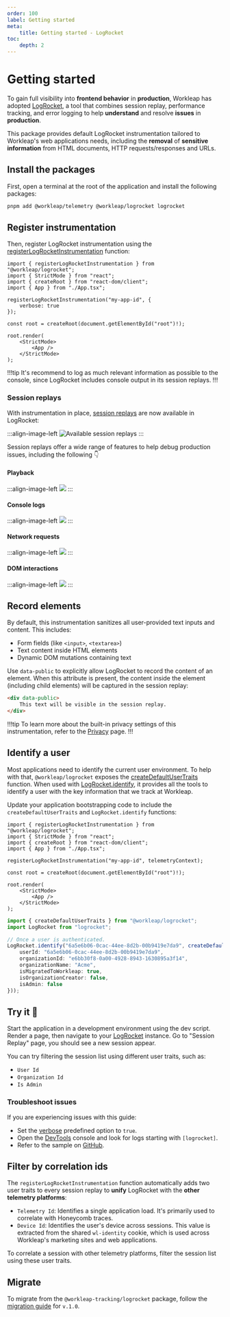 ```yaml
---
order: 100
label: Getting started
meta:
    title: Getting started - LogRocket
toc:
    depth: 2
---
```


# Getting started

To gain full visibility into **frontend behavior** in **production**, Workleap has adopted [LogRocket](https://logrocket.com/), a tool that combines session replay, performance tracking, and error logging to help **understand** and resolve **issues** in **production**.

This package provides default LogRocket instrumentation tailored to Workleap's web applications needs, including the **removal** of **sensitive information** from HTML documents, HTTP requests/responses and URLs.

## Install the packages

First, open a terminal at the root of the application and install the following packages:

```bash
pnpm add @workleap/telemetry @workleap/logrocket logrocket
```

## Register instrumentation

Then, register LogRocket instrumentation using the [registerLogRocketInstrumentation](./reference/registerLogRocketInstrumentation.md) function:

```tsx !#6-8 index.tsx
import { registerLogRocketInstrumentation } from "@workleap/logrocket";
import { StrictMode } from "react";
import { createRoot } from "react-dom/client";
import { App } from "./App.tsx";

registerLogRocketInstrumentation("my-app-id", {
    verbose: true
});

const root = createRoot(document.getElementById("root")!);

root.render(
    <StrictMode>
        <App />
    </StrictMode>
);
```

!!!tip
It's recommend to log as much relevant information as possible to the console, since LogRocket includes console output in its session replays.
!!!

### Session replays

With instrumentation in place, [session replays](https://docs.logrocket.com/docs/session-replay) are now available in LogRocket:

:::align-image-left
![Available session replays](../static/logrocket/logrocket-session-replays.png)
:::

Session replays offer a wide range of features to help debug production issues, including the following :point_down:

#### Playback

:::align-image-left
![](../static/logrocket/logrocket-playback.png)
:::

#### Console logs

:::align-image-left
![](../static/logrocket/logrocket-console-logs.png)
:::

#### Network requests

:::align-image-left
![](../static/logrocket/logrocket-network-requests.png)
:::

#### DOM interactions

:::align-image-left
![](../static/logrocket/logrocket-dom-interactions.png)
:::

## Record elements

By default, this instrumentation sanitizes all user-provided text inputs and content. This includes:

- Form fields (like `<input>`, `<textarea>`)
- Text content inside HTML elements
- Dynamic DOM mutations containing text

Use `data-public` to explicitly allow LogRocket to record the content of an element. When this attribute is present, the content inside the element (including child elements) will be captured in the session replay:

```html
<div data-public>
    This text will be visible in the session replay.
</div>
```

!!!tip
To learn more about the built-in privacy settings of this instrumentation, refer to the [Privacy](./privacy.md) page.
!!!

## Identify a user

Most applications need to identify the current user environment. To help with that, `@workleap/logrocket` exposes the [createDefaultUserTraits](./reference/createDefaultUserTraits.md) function. When used with [LogRocket.identify](https://docs.logrocket.com/reference/identify), it provides all the tools to identify a  user with the key information that we track at Workleap.

Update your application bootstrapping code to include the `createDefaultUserTraits` and `LogRocket.identify` functions:

```tsx index.tsx
import { registerLogRocketInstrumentation } from "@workleap/logrocket";
import { StrictMode } from "react";
import { createRoot } from "react-dom/client";
import { App } from "./App.tsx";

registerLogRocketInstrumentation("my-app-id", telemetryContext);

const root = createRoot(document.getElementById("root")!);

root.render(
    <StrictMode>
        <App />
    </StrictMode>
);
```

```ts !#5-12
import { createDefaultUserTraits } from "@workleap/logrocket";
import LogRocket from "logrocket";

// Once a user is authenticated.
LogRocket.identify("6a5e6b06-0cac-44ee-8d2b-00b9419e7da9", createDefaultUserTraits({
    userId: "6a5e6b06-0cac-44ee-8d2b-00b9419e7da9",
    organizationId: "e6bb30f8-0a00-4928-8943-1630895a3f14",
    organizationName: "Acme",
    isMigratedToWorkleap: true,
    isOrganizationCreator: false,
    isAdmin: false
}));
```

## Try it :rocket:

Start the application in a development environment using the dev script. Render a page, then navigate to your [LogRocket](https://app.logrocket.com/) instance. Go to "Session Replay" page, you should see a new session appear.

You can try filtering the session list using different user traits, such as:

- `User Id`
- `Organization Id`
- `Is Admin`

### Troubleshoot issues

If you are experiencing issues with this guide:

- Set the [verbose](./reference/registerLogRocketInstrumentation.md#verbose) predefined option to `true`.
- Open the [DevTools](https://developer.chrome.com/docs/devtools/) console and look for logs starting with `[logrocket]`.
- Refer to the sample on [GitHub](TBD).

## Filter by correlation ids

The `registerLogRocketInstrumentation` function automatically adds two user traits to every session replay to **unify** LogRocket with the **other telemetry platforms**:

- `Telemetry Id`: Identifies a single application load. It's primarily used to correlate with Honeycomb traces.
- `Device Id`: Identifies the user's device across sessions. This value is extracted from the shared `wl-identity` cookie, which is used across Workleap's marketing sites and web applications.

To correlate a session with other telemetry platforms, filter the session list using these user traits.

## Migrate

To migrate from the `@workleap-tracking/logrocket` package, follow the [migration guide](./updating/migrate-to-v1.0.md) for `v.1.0`.
